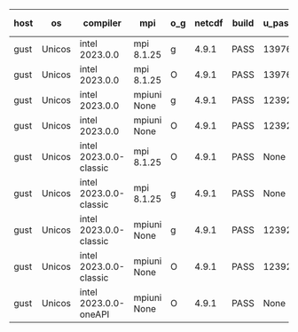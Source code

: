 

| host     | os       | compiler                              | mpi                      | o_g        | netcdf        | build       | u_pass          | u_fail          | s_pass            | s_fail            | e_pass             | e_fail             | nuopc_pass       | nuopc_fail       | artifacts link          |
|----------|----------|---------------------------------------|--------------------------|------------|---------------|-------------|-----------------|-----------------|-------------------|-------------------|--------------------|--------------------|------------------|------------------|-------------------------|
| gust | Unicos | intel 2023.0.0 | mpi 8.1.25  | g | 4.9.1  | PASS | 13976 | 0 | 49 | 0 | 81 | 0 | 53 | 0 | <a href="https://github.com/esmf-org/esmf-test-artifacts/tree/2b59ba5afc76b9e0ec26c09fa390aa0b5f071bd2/develop/intel/2023.0.0/g/mpi/8.1.25" target="_blank">2b59ba5</a> | 
| gust | Unicos | intel 2023.0.0 | mpi 8.1.25  | O | 4.9.1  | PASS | 13976 | 0 | 49 | 0 | 81 | 0 | 53 | 0 | <a href="https://github.com/esmf-org/esmf-test-artifacts/tree/b81aef9a911ad226d7c0926dd7006947db14d00d/develop/intel/2023.0.0/O/mpi/8.1.25" target="_blank">b81aef9</a> | 
| gust | Unicos | intel 2023.0.0 | mpiuni None  | g | 4.9.1  | PASS | 12392 | 0 | 8 | 0 | 44 | 0 | None | None | <a href="https://github.com/esmf-org/esmf-test-artifacts/tree/9ce55b5b6525f4c0139b6d56bf58f47723670759/develop/intel/2023.0.0/g/mpiuni/None" target="_blank">9ce55b5</a> | 
| gust | Unicos | intel 2023.0.0 | mpiuni None  | O | 4.9.1  | PASS | 12392 | 0 | 8 | 0 | 44 | 0 | None | None | <a href="https://github.com/esmf-org/esmf-test-artifacts/tree/0666d2019bc98c2e2847d96b81e8544f4a9b47a2/develop/intel/2023.0.0/O/mpiuni/None" target="_blank">0666d20</a> | 
| gust | Unicos | intel 2023.0.0-classic | mpi 8.1.25  | O | 4.9.1  | PASS | None | None | None | None | None | None | None | None | <a href="https://github.com/esmf-org/esmf-test-artifacts/tree/a866bbca8ba778cf614954e8ca21b0e901cbca47/develop/intel/2023.0.0-classic/O/mpi/8.1.25" target="_blank">a866bbc</a> | 
| gust | Unicos | intel 2023.0.0-classic | mpi 8.1.25  | g | 4.9.1  | PASS | None | None | None | None | None | None | None | None | <a href="https://github.com/esmf-org/esmf-test-artifacts/tree/67de487f1bb5ab51a62d25e9d8ea5d3d6cab1ae2/develop/intel/2023.0.0-classic/g/mpi/8.1.25" target="_blank">67de487</a> | 
| gust | Unicos | intel 2023.0.0-classic | mpiuni None  | g | 4.9.1  | PASS | 12392 | 0 | 8 | 0 | 44 | 0 | None | None | <a href="https://github.com/esmf-org/esmf-test-artifacts/tree/9eb44f77fb6623fb233de6743a97aa37b264dc5e/develop/intel/2023.0.0-classic/g/mpiuni/None" target="_blank">9eb44f7</a> | 
| gust | Unicos | intel 2023.0.0-classic | mpiuni None  | O | 4.9.1  | PASS | 12392 | 0 | 8 | 0 | 44 | 0 | None | None | <a href="https://github.com/esmf-org/esmf-test-artifacts/tree/54f70df19f9229edce5dce9abd7b7c1a9efc6277/develop/intel/2023.0.0-classic/O/mpiuni/None" target="_blank">54f70df</a> | 
| gust | Unicos | intel 2023.0.0-oneAPI | mpiuni None  | O | 4.9.1  | PASS | None | None | None | None | None | None | None | None | <a href="https://github.com/esmf-org/esmf-test-artifacts/tree/8a55c0373f48a8589bb930cdfeda9e2afc23656f/develop/intel/2023.0.0-oneAPI/O/mpiuni/None" target="_blank">8a55c03</a> | 
